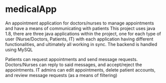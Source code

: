 # medicalApp
An appointment application for doctors/nurses to manage appointments and have a means of communicating with patients
This project uses java 1.8, there are three java applications within the project, one for each type of user (Nurse/Doctors, Patients, IT) with each application having different functionalities, and ultimately all working in sync.
The backend is handled using MySQL

Patients can request appointments and send message requests. 
Doctors/Nurses can reply to said messages, and accept/reject the appointments.
IT admins can edit appointments, delete patient accounts, and review message requests (as a means of filtering)

